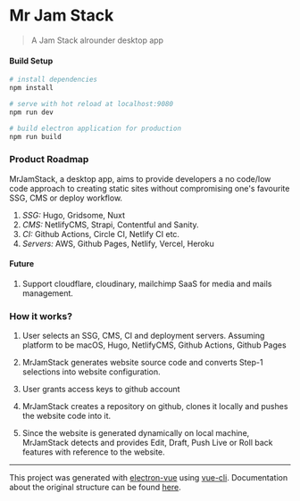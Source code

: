 # Mr Jam Stack

> A Jam Stack alrounder desktop app

#### Build Setup

``` bash
# install dependencies
npm install

# serve with hot reload at localhost:9080
npm run dev

# build electron application for production
npm run build


```

### Product Roadmap
MrJamStack, a desktop app, aims to provide developers a no code/low code approach to creating static sites without compromising one's favourite SSG, CMS or deploy workflow.

1. *SSG:* Hugo, Gridsome, Nuxt
2. *CMS:* NetlifyCMS, Strapi, Contentful and Sanity.
3. *CI:* Github Actions, Circle CI, Netlify CI etc.
4. *Servers:* AWS, Github Pages, Netlify, Vercel, Heroku 

#### Future

1. Support cloudflare, cloudinary, mailchimp SaaS for media and mails management.

### How it works?

1. User selects an SSG, CMS, CI and deployment servers.
Assuming platform to be macOS, Hugo, NetlifyCMS, Github Actions, Github Pages

2. MrJamStack generates website source code and converts Step-1 selections into website configuration.

3. User grants access keys to github account

4. MrJamStack creates a repository on github, clones it locally and pushes the website code into it.

5. Since the website is generated dynamically on local machine, MrJamStack detects and provides Edit, Draft, Push Live or Roll back features with reference to the website.

---

This project was generated with [electron-vue](https://github.com/SimulatedGREG/electron-vue) using [vue-cli](https://github.com/vuejs/vue-cli). Documentation about the original structure can be found [here](https://simulatedgreg.gitbooks.io/electron-vue/content/index.html).